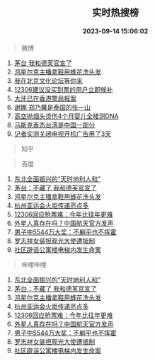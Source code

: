 <div align="center"><h2>实时热搜榜</h2><h4>2023-09-14 15:06:02</h4></div>

> 微博  

1. [茅台 我和德芙官宣了](https://s.weibo.com/weibo?q=%E8%8C%85%E5%8F%B0%20%E6%88%91%E5%92%8C%E5%BE%B7%E8%8A%99%E5%AE%98%E5%AE%A3%E4%BA%86&t=31&band_rank=1&Refer=top)<br />
2. [鸿星尔克主播拿鞋用蜂花洗头发](https://s.weibo.com/weibo?q=%23%E9%B8%BF%E6%98%9F%E5%B0%94%E5%85%8B%E4%B8%BB%E6%92%AD%E6%8B%BF%E9%9E%8B%E7%94%A8%E8%9C%82%E8%8A%B1%E6%B4%97%E5%A4%B4%E5%8F%91%23&t=31&band_rank=2&Refer=top)<br />
3. [我在北京文化论坛等你来](https://s.weibo.com/weibo?q=%23%E6%88%91%E5%9C%A8%E5%8C%97%E4%BA%AC%E6%96%87%E5%8C%96%E8%AE%BA%E5%9D%9B%E7%AD%89%E4%BD%A0%E6%9D%A5%23&t=31&band_rank=3&Refer=top)<br />
4. [12306建议没买到票的用户立即候补](https://s.weibo.com/weibo?q=%2312306%E5%BB%BA%E8%AE%AE%E6%B2%A1%E4%B9%B0%E5%88%B0%E7%A5%A8%E7%9A%84%E7%94%A8%E6%88%B7%E7%AB%8B%E5%8D%B3%E5%80%99%E8%A1%A5%23&t=31&band_rank=4&Refer=top)<br />
5. [大牙已在香港警局报案](https://s.weibo.com/weibo?q=%23%E5%A4%A7%E7%89%99%E5%B7%B2%E5%9C%A8%E9%A6%99%E6%B8%AF%E8%AD%A6%E5%B1%80%E6%8A%A5%E6%A1%88%23&t=31&band_rank=5&Refer=top)<br />
6. [谢娜 郑乃馨是泰国的张一山](https://s.weibo.com/weibo?q=%E8%B0%A2%E5%A8%9C%20%E9%83%91%E4%B9%83%E9%A6%A8%E6%98%AF%E6%B3%B0%E5%9B%BD%E7%9A%84%E5%BC%A0%E4%B8%80%E5%B1%B1&t=31&band_rank=6&Refer=top)<br />
7. [高空抛烟头烫伤4个月婴儿全楼测DNA](https://s.weibo.com/weibo?q=%23%E9%AB%98%E7%A9%BA%E6%8A%9B%E7%83%9F%E5%A4%B4%E7%83%AB%E4%BC%A44%E4%B8%AA%E6%9C%88%E5%A9%B4%E5%84%BF%E5%85%A8%E6%A5%BC%E6%B5%8BDNA%23&t=31&band_rank=7&Refer=top)<br />
8. [马斯克表态台湾是中国一部分](https://s.weibo.com/weibo?q=%23%E9%A9%AC%E6%96%AF%E5%85%8B%E8%A1%A8%E6%80%81%E5%8F%B0%E6%B9%BE%E6%98%AF%E4%B8%AD%E5%9B%BD%E4%B8%80%E9%83%A8%E5%88%86%23&t=31&band_rank=8&Refer=top)<br />
9. [记者实测关闭电视开机广告用了3天](https://s.weibo.com/weibo?q=%23%E8%AE%B0%E8%80%85%E5%AE%9E%E6%B5%8B%E5%85%B3%E9%97%AD%E7%94%B5%E8%A7%86%E5%BC%80%E6%9C%BA%E5%B9%BF%E5%91%8A%E7%94%A8%E4%BA%863%E5%A4%A9%23&t=31&band_rank=9&Refer=top)<br />

> 知乎  


> 百度  

1. [东北全面振兴的“天时地利人和”](https://www.baidu.com/s?wd=%E4%B8%9C%E5%8C%97%E5%85%A8%E9%9D%A2%E6%8C%AF%E5%85%B4%E7%9A%84%E2%80%9C%E5%A4%A9%E6%97%B6%E5%9C%B0%E5%88%A9%E4%BA%BA%E5%92%8C%E2%80%9D&sa=fyb_news&rsv_dl=fyb_news)<br />
2. [茅台：不藏了 我和德芙官宣了](https://www.baidu.com/s?wd=%E8%8C%85%E5%8F%B0%EF%BC%9A%E4%B8%8D%E8%97%8F%E4%BA%86+%E6%88%91%E5%92%8C%E5%BE%B7%E8%8A%99%E5%AE%98%E5%AE%A3%E4%BA%86&sa=fyb_news&rsv_dl=fyb_news)<br />
3. [鸿星尔克主播拿鞋用蜂花洗头发](https://www.baidu.com/s?wd=%E9%B8%BF%E6%98%9F%E5%B0%94%E5%85%8B%E4%B8%BB%E6%92%AD%E6%8B%BF%E9%9E%8B%E7%94%A8%E8%9C%82%E8%8A%B1%E6%B4%97%E5%A4%B4%E5%8F%91&sa=fyb_news&rsv_dl=fyb_news)<br />
4. [杭州亚运会火炬传递亮点多](https://www.baidu.com/s?wd=%E6%9D%AD%E5%B7%9E%E4%BA%9A%E8%BF%90%E4%BC%9A%E7%81%AB%E7%82%AC%E4%BC%A0%E9%80%92%E4%BA%AE%E7%82%B9%E5%A4%9A&sa=fyb_news&rsv_dl=fyb_news)<br />
5. [12306回应抢票难：今年比往年更难](https://www.baidu.com/s?wd=12306%E5%9B%9E%E5%BA%94%E6%8A%A2%E7%A5%A8%E9%9A%BE%EF%BC%9A%E4%BB%8A%E5%B9%B4%E6%AF%94%E5%BE%80%E5%B9%B4%E6%9B%B4%E9%9A%BE&sa=fyb_news&rsv_dl=fyb_news)<br />
6. [外星人真存在吗？中国航天官方发声](https://www.baidu.com/s?wd=%E5%A4%96%E6%98%9F%E4%BA%BA%E7%9C%9F%E5%AD%98%E5%9C%A8%E5%90%97%EF%BC%9F%E4%B8%AD%E5%9B%BD%E8%88%AA%E5%A4%A9%E5%AE%98%E6%96%B9%E5%8F%91%E5%A3%B0&sa=fyb_news&rsv_dl=fyb_news)<br />
7. [男子中5544万大奖：不躺平也不挥霍](https://www.baidu.com/s?wd=%E7%94%B7%E5%AD%90%E4%B8%AD5544%E4%B8%87%E5%A4%A7%E5%A5%96%EF%BC%9A%E4%B8%8D%E8%BA%BA%E5%B9%B3%E4%B9%9F%E4%B8%8D%E6%8C%A5%E9%9C%8D&sa=fyb_news&rsv_dl=fyb_news)<br />
8. [罗志祥女装担观光大使遭抵制](https://www.baidu.com/s?wd=%E7%BD%97%E5%BF%97%E7%A5%A5%E5%A5%B3%E8%A3%85%E6%8B%85%E8%A7%82%E5%85%89%E5%A4%A7%E4%BD%BF%E9%81%AD%E6%8A%B5%E5%88%B6&sa=fyb_news&rsv_dl=fyb_news)<br />
9. [社区辟谣公寓楼电梯内发生命案](https://www.baidu.com/s?wd=%E7%A4%BE%E5%8C%BA%E8%BE%9F%E8%B0%A3%E5%85%AC%E5%AF%93%E6%A5%BC%E7%94%B5%E6%A2%AF%E5%86%85%E5%8F%91%E7%94%9F%E5%91%BD%E6%A1%88&sa=fyb_news&rsv_dl=fyb_news)<br />

> 哔哩哔哩  

1. [东北全面振兴的“天时地利人和”](https://www.baidu.com/s?wd=%E4%B8%9C%E5%8C%97%E5%85%A8%E9%9D%A2%E6%8C%AF%E5%85%B4%E7%9A%84%E2%80%9C%E5%A4%A9%E6%97%B6%E5%9C%B0%E5%88%A9%E4%BA%BA%E5%92%8C%E2%80%9D&sa=fyb_news&rsv_dl=fyb_news)<br />
2. [茅台：不藏了 我和德芙官宣了](https://www.baidu.com/s?wd=%E8%8C%85%E5%8F%B0%EF%BC%9A%E4%B8%8D%E8%97%8F%E4%BA%86+%E6%88%91%E5%92%8C%E5%BE%B7%E8%8A%99%E5%AE%98%E5%AE%A3%E4%BA%86&sa=fyb_news&rsv_dl=fyb_news)<br />
3. [鸿星尔克主播拿鞋用蜂花洗头发](https://www.baidu.com/s?wd=%E9%B8%BF%E6%98%9F%E5%B0%94%E5%85%8B%E4%B8%BB%E6%92%AD%E6%8B%BF%E9%9E%8B%E7%94%A8%E8%9C%82%E8%8A%B1%E6%B4%97%E5%A4%B4%E5%8F%91&sa=fyb_news&rsv_dl=fyb_news)<br />
4. [杭州亚运会火炬传递亮点多](https://www.baidu.com/s?wd=%E6%9D%AD%E5%B7%9E%E4%BA%9A%E8%BF%90%E4%BC%9A%E7%81%AB%E7%82%AC%E4%BC%A0%E9%80%92%E4%BA%AE%E7%82%B9%E5%A4%9A&sa=fyb_news&rsv_dl=fyb_news)<br />
5. [12306回应抢票难：今年比往年更难](https://www.baidu.com/s?wd=12306%E5%9B%9E%E5%BA%94%E6%8A%A2%E7%A5%A8%E9%9A%BE%EF%BC%9A%E4%BB%8A%E5%B9%B4%E6%AF%94%E5%BE%80%E5%B9%B4%E6%9B%B4%E9%9A%BE&sa=fyb_news&rsv_dl=fyb_news)<br />
6. [外星人真存在吗？中国航天官方发声](https://www.baidu.com/s?wd=%E5%A4%96%E6%98%9F%E4%BA%BA%E7%9C%9F%E5%AD%98%E5%9C%A8%E5%90%97%EF%BC%9F%E4%B8%AD%E5%9B%BD%E8%88%AA%E5%A4%A9%E5%AE%98%E6%96%B9%E5%8F%91%E5%A3%B0&sa=fyb_news&rsv_dl=fyb_news)<br />
7. [男子中5544万大奖：不躺平也不挥霍](https://www.baidu.com/s?wd=%E7%94%B7%E5%AD%90%E4%B8%AD5544%E4%B8%87%E5%A4%A7%E5%A5%96%EF%BC%9A%E4%B8%8D%E8%BA%BA%E5%B9%B3%E4%B9%9F%E4%B8%8D%E6%8C%A5%E9%9C%8D&sa=fyb_news&rsv_dl=fyb_news)<br />
8. [罗志祥女装担观光大使遭抵制](https://www.baidu.com/s?wd=%E7%BD%97%E5%BF%97%E7%A5%A5%E5%A5%B3%E8%A3%85%E6%8B%85%E8%A7%82%E5%85%89%E5%A4%A7%E4%BD%BF%E9%81%AD%E6%8A%B5%E5%88%B6&sa=fyb_news&rsv_dl=fyb_news)<br />
9. [社区辟谣公寓楼电梯内发生命案](https://www.baidu.com/s?wd=%E7%A4%BE%E5%8C%BA%E8%BE%9F%E8%B0%A3%E5%85%AC%E5%AF%93%E6%A5%BC%E7%94%B5%E6%A2%AF%E5%86%85%E5%8F%91%E7%94%9F%E5%91%BD%E6%A1%88&sa=fyb_news&rsv_dl=fyb_news)<br />
